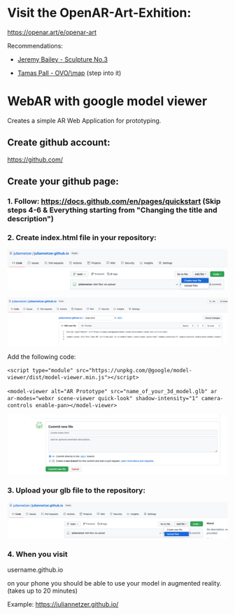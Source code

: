 # Visit the OpenAR-Art-Exhition: 

https://openar.art/e/openar-art

Recommendations:
* [Jeremy Bailey - Sculpture No.3](https://openar.art/e/openar-art/Yq2kXKW4YuwVSkrn)

* [Tamas Pall - OVO/\map](https://openar.art/e/openar-art/h0JnLBknAIMXFDYq) (step into it)


# WebAR with google model viewer

Creates a simple AR Web Application for prototyping. 

## Create github account: 

https://github.com/

## Create your github page: 

### 1. Follow: https://docs.github.com/en/pages/quickstart (Skip steps 4-6 & Everything starting from "Changing the title and description")

### 2. Create index.html file in your repository:
![github](assets/github_1.png)

![github](assets/github_2.png)

Add the following code: 
```
<script type="module" src="https://unpkg.com/@google/model-viewer/dist/model-viewer.min.js"></script>

<model-viewer alt="AR Prototype" src="name_of_your_3d_model.glb" ar ar-modes="webxr scene-viewer quick-look" shadow-intensity="1" camera-controls enable-pan></model-viewer>
```
![github](assets/github_3.png)

### 3. Upload your glb file to the repository: 
![github](assets/github_4.png)
### 4. When you visit 

username.github.io

on your phone you should be able to use your model in augmented reality. (takes up to 20 minutes) 

Example: https://juliannetzer.github.io/

